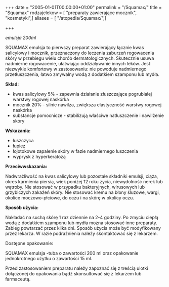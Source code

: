 +++
date = "2005-01-01T00:00:00+01:00"
permalink = "/Squamax/"
title = "Squamax"
rodzajelekow = [ "preparaty zawierające mocznik", "kosmetyki",]
aliases = [ "/atopedia/Squamax/",]

+++

*emulsja 200ml*

SQUAMAX emulsja to pierwszy preparat zawierający łącznie kwas salicylowy i mocznik, przeznaczony do leczenia zaburzeń rogowacenia skóry w przebiegu wielu chorób dermatologicznych. Skutecznie usuwa nadmierne rogowacenie, ułatwiając oddziaływanie innych leków. Jest niezwykle komfortowy w zastosowaniu: nie powoduje nadmiernego przetłuszczenia, łatwo zmywalny wodą z dodatkiem szamponu lub mydła.

**Skład:**

-   kwas salicylowy 5% - zapewnia działanie złuszczające pogrubiałej warstwy rogowej naskórka
-   mocznik 20% - silnie nawilża, zwiększa elastyczność warstwy rogowej naskórka
-   substancje pomocnicze - stabilizują właściwe natłuszczenie i nawilżenie skóry

**Wskazania:**

-   łuszczyca
-   łupież
-   łojotokowe zapalenie skóry w fazie nadmiernego łuszczenia
-   wyprysk z hyperkeratozą

**Przeciwwskazania:**

Nadwrażliwość na kwas salicylowy lub pozostałe składniki emulsji, ciąża, okres karmienia piersią, wiek poniżej 12 roku życia, niewydolność nerek lub wątroby. Nie stosować w przypadku bakteryjnych, wirusowych lub grzybiczych zakażeń skóry. Nie stosować kremu na błony śluzowe, wargi, okolice moczowo-płciowe, do oczu i na skórę w okolicy oczu.

**Sposób użycia:**

Nakładać na suchą skórę 1 raz dziennie na 2-4 godziny. Po zmyciu ciepłą wodą z dodatkiem szamponu lub mydła można stosować inne preparaty. Zabieg powtarzać przez kilka dni. Sposób użycia może być modyfikowany przez lekarza. W razie podrażnienia należy skontaktować się z lekarzem.

Dostępne opakowanie:

SQUAMAX emulsja -tuba o zawartości 200 ml oraz opakowanie jednokrotnego użytku o zawartości 15 ml.

Przed zastosowaniem preparatu należy zapoznać się z treścią ulotki dołączonej do opakowania bądź skonsultować się z lekarzem lub farmaceutą.
